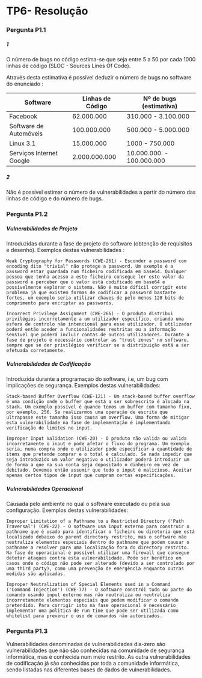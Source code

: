 # TP6- Resolução

### Pergunta P1.1

##### 1

O número de bugs no código estima-se que seja entre 5 a 50 por cada 1000 linhas de código (SLOC - Sources Lines Of Code).

Através desta estimativa é possível deduzir o número de bugs no software do enunciado :


| Software | Linhas de Código | Nº de bugs (estimativa) |
| -------- | -------- | -------- |
| Facebook  | 62.000.000 | 310.000 - 3.100.000 |
| Software de Automóveis | 100.000.000 | 500.000 - 5.000.000 |
| Linux 3.1 | 15.000.000 | 1000 - 750.000 |
| Serviços Internet Google | 2.000.000.000 | 10.000.000. - 100.000.000 |


##### 2

Não é possível estimar o número de vulnerabilidades a partir do número das linhas de código e do número de bugs.


### Pergunta P1.2

##### Vulnerabilidades de Projeto

Introduzidas durante a fase de projeto do software (obtenção de requisitos e desenho).
Exemplos destas vulnerabilidades :

    Weak Cryptography for Passwords (CWE-261) - Esconder a password com encoding dito "trivial" não protege a password. Um exemplo é a password estar guardada num ficheiro codificada em base64. Qualquer pessoa que tenha acesso a este ficheiro consegue ler este valor da password e perceber que o valor está codificado em base64 e possivelmente explorar o sistema. Não é muito difícil corrigir este problema já que existem formas de codificar a password bastante fortes, um exemplo seria utilizar chaves de pelo menos 128 bits de comprimento para encriptar as passwords. 
    
    Incorrect Privilege Assignment (CWE-266) - O produto distribui privilégios incorretamente a um utilizador especifico, criando uma esfera de controlo não intencional para esse utilizador. O utilizador poderá então aceder a funcionalidades restritas ou a informação sensível que poderá incluir contas de outros utilizadores. Durante a fase de projeto é necessário controlar as "trust zones" no software, sempre que se der privilégios verificar se a distribuição está a ser efetuada corretamente.
    
    
##### Vulnerabilidades de Codificação

Introduzida durante a programaçao do software, i.e, um bug com implicações de segurança.
Exemplos destas vulnerabilidades:

    Stack-based Buffer Overflow (CWE-121) - Um stack-based buffer overflow é uma condição onde o buffer que está a ser sobrescrito é alocado na stack. Um exemplo possível é quando temos um buffer com tamanho fixo, por exemplo, 256. Se realizarmos uma operação de escrita que ultrapasse este tamanho isso causa um overflow. Uma forma de mitigar esta vulnerabilidade na fase de implementação é implementando verificação de limites no input.

    Improper Input Validation (CWE-20) - O produto não valida ou valida incorretamente o input e pode afetar o fluxo do programa. Um exemplo seria, numa compra onde o utilizador pode especificar a quantidade de items que pretende comprar e o total é calculado. Se nada impedir que seja introduzido um valor negativo o utilizador poderá introduzir um de forma a que na sua conta seja depositado o dinheiro em vez de debitado. Devemos então assumir que todo o input é malicioso. Aceitar apenas certos tipos de input que cumpram certas especificações.

##### Vulnerabilidades Operacional

Causada pelo ambiente no qual o software executado ou pela sua configuração.
Exemplos destas vulnerabilidades:

    Improper Limitation of a Pathname to a Restricted Directory ('Path Traversal') (CWE-22) - O software usa input externo para construir o pathname que é usado para identificar o ficheiro ou diretoria que está localizado debaixo do parent directory restrito, mas o software não neutraliza elementos especiais dentro do pathname que podem causar o pathname a resolver para uma localização fora do directory restrito. Na fase de operacional é possível utilizar uma firewall que consegue detetar ataques contra esta vulnerabilidade. Pode ser benéfico em casos onde o código não pode ser alterado (devido a ser controlado por uma third party), como uma prevenção de emergência enquanto outras medidas são aplicadas.
    
    Improper Neutralization of Special Elements used in a Command ('Command Injection') (CWE-77) - O software constrói tudo ou parte do comando usando input externo mas não neutraliza ou neutraliza incorretamente elementos especiais que podem modificar o comando pretendido. Para corrigir isto na fase operacional é necessário implementar uma politica de run time que pode ser utilizada como whitelist para prevenir o uso de comandos não autorizados.
    

### Pergunta P1.3

Vulnerabilidades denominadas de vulnerabilidades dia-zero são vulnerabilidades que não são conhecidas na comunidade de segurança informática, mas é conhecida num meio restrito.
As outra vulnerabilidades de codificação já são conhecidas por toda a comunidade informática, sendo listadas nas diferentes bases de dados de vulnerabilidades.

